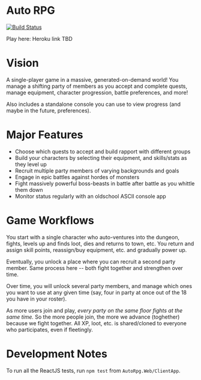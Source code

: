 # Auto RPG

[![Build Status](https://travis-ci.org/nightblade9/auto-rpg.svg?branch=master)](https://travis-ci.org/nightblade9/auto-rpg)

Play here: Heroku link TBD

# Vision

A single-player game in a massive, generated-on-demand world! You manage a shifting party of members as you accept and complete quests, manage equipment, character progression, battle preferences, and more!

Also includes a standalone console you can use to view progress (and maybe in the future, preferences).

# Major Features

- Choose which quests to accept and build rapport with different groups
- Build your characters by selecting their equipment, and skills/stats as they level up
- Recruit multiple party members of varying backgrounds and goals
- Engage in epic battles against hordes of monsters
- Fight massively powerful boss-beasts in battle after battle as you whittle them down
- Monitor status regularly with an oldschool ASCII console app

# Game Workflows

You start with a single character who auto-ventures into the dungeon, fights, levels up and finds loot, dies and returns to town, etc. You return and assign skill points, reassign/buy equipment, etc. and gradually power up.

Eventually, you unlock a place where you can recruit a second party member. Same process here -- both fight together and strengthen over time.

Over time, you will unlock several party members, and manage which ones you want to use at any given time (say, four in party at once out of the 18 you have in your roster). 

As more users join and play, *every party on the same floor fights at the same time.* So the more people join, the more we advance (toghether) because we fight together. All XP, loot, etc. is shared/cloned to everyone who participates, even if fleetingly.

# Development Notes

To run all the ReactJS tests, run `npm test` from `AutoRpg.Web/ClientApp`.
